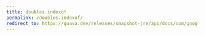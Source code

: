 ```yaml
---
title: doubles.indexof
permalink: /doubles.indexof/
redirect_to: https://guava.dev/releases/snapshot-jre/api/docs/com/google/common/primitives/Doubles.html#indexOf-double:A-double-
---
```

